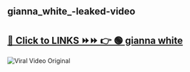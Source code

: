 
 ## gianna_white_-leaked-video 

# <h2><a href="https://clipsfans.com/gianna_white_&ref=git">🔗 Click to LINKS ⏩⏩ 👉 🟢 gianna white  </a></h2>

<a href="https://clipsfans.com/gianna_white_&ref=git" rel="nofollow" data-target="animated-image.originalLink"><img src="https://i.ibb.co.com/xMMVF88/686577567.gif" alt="Viral Video Original" style="max-width: 100%; display: inline-block;" data-target="animated-image.originalImage"></a>
